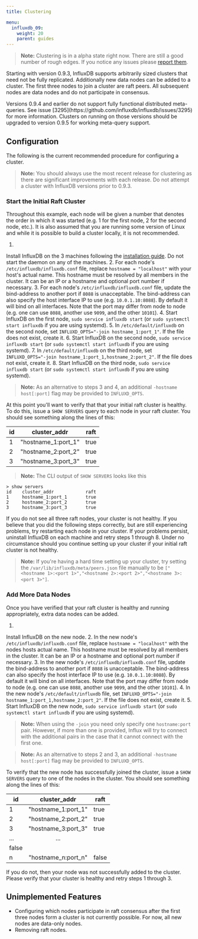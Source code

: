 ```yaml
---
title: Clustering

menu:
  influxdb_09:
    weight: 20
    parent: guides
---
```


> **Note:** Clustering is in a alpha state right now.
There are still a good number of rough edges.
If you notice any issues please [report them](https://github.com/influxdb/influxdb/issues/new).

Starting with version 0.9.3, InfluxDB supports arbitrarily sized clusters that need not be fully replicated.
Additionally new data nodes can be added to a cluster.
The first three nodes to join a cluster are raft peers.
All subsequent nodes are data nodes and do not participate in consensus.

<dt> Versions 0.9.4 and earlier do not support fully functional distributed meta-queries.
See issue [3295](https://github.com/influxdb/influxdb/issues/3295) for more information.
Clusters on running on those versions should be upgraded to version 0.9.5 for working meta-query support.
</dt>

## Configuration
The following is the current recommended procedure for configuring a cluster.

> **Note:** You should always use the most recent release for clustering as there are significant improvements with each release.
Do not attempt a cluster with InfluxDB versions prior to 0.9.3.


### Start the Initial Raft Cluster

Throughout this example, each node will be given a number that denotes the order in which it was started (e.g.
1 for the first node, 2 for the second node, etc.).
It is also assumed that you are running some version of Linux and while it is possible to build a cluster locally, it is not recommended.

1.
Install InfluxDB on the 3 machines following the [installation guide](/influxdb/v0.9/introduction/installation/).
Do not start the daemon on any of the machines.
2.
For each node's `/etc/influxdb/influxdb.conf` file, replace `hostname = "localhost"` with your host's actual name.
This hostname must be resolved by all members in the cluster.
It can be an IP or a hostname and optional port number if necessary.
3.
For each node's `/etc/influxdb/influxdb.conf` file, update the bind-address to another port if `8088` is unacceptable.
The bind-address can also specify the host interface IP to use (e.g.
`10.0.1.10:8088`).
By default it will bind on all interfaces.
Note that the port may differ from node to node (e.g.
one can use `8088`, another use `9099`, and the other `10101`).
4.
Start InfluxDB on the first node, `sudo service influxdb start` (or `sudo systemctl start influxdb` if you are using systemd).
5.
In `/etc/default/influxdb` on the second node, set `INFLUXD_OPTS="-join hostname_1:port_1"`.
If the file does not exist, create it.
6.
Start InfluxDB on the second node, `sudo service influxdb start` (or `sudo systemctl start influxdb` if you are using systemd).
7.
In `/etc/default/influxdb` on the third node, set `INFLUXD_OPTS="-join hostname_1:port_1,hostname_2:port_2"`.
If the file does not exist, create it.
8.
Start InfluxDB on the third node, `sudo service influxdb start` (or `sudo systemctl start influxdb` if you are using systemd).

> **Note:** As an alternative to steps 3 and 4, an additional `-hostname host[:port]` flag may be provided to `INFLUXD_OPTS`.

At this point you'll want to verify that that your initial raft cluster is healthy.
To do this, issue a `SHOW SERVERS` query to each node in your raft cluster.
You should see something along the lines of this:

| id | cluster_addr | raft |
|----|--------------|------|
|  1 | "hostname_1:port_1" |  true |
|  2 | "hostname_2:port_2" |  true |
|  3 | "hostname_3:port_3" |  true |

> **Note:** The CLI output of `SHOW SERVERS` looks like this
>
```
> show servers
id    cluster_addr            raft
1     hostname_1:port_1       true
2     hostname_2:port_2       true
3     hostname_3:port_3       true
```

If you do not see all three raft nodes, your cluster is not healthy.
If you believe that you did the following steps correctly, but are still experiencing problems, try restarting each node in your cluster.
If your problems persist, uninstall InfluxDB on each machine and retry steps 1 through 8.
Under no circumstance should you continue setting up your cluster if your initial raft cluster is not healthy.

> **Note:** If you're having a hard time setting up your cluster, try setting the `/var/lib/influxdb/meta/peers.json` file manually to be `["<hostname 1>:<port 1>","<hostname 2>:<port 2>","<hostname 3>:<port 3>"]`.

### Add More Data Nodes

Once you have verified that your raft cluster is healthy and running appropriately, extra data nodes can be added.

1.
Install InfluxDB on the new node.
2.
In the new node's `/etc/influxdb/influxdb.conf` file, replace `hostname = "localhost"` with the nodes hosts actual name.
This hostname must be resolved by all members in the cluster.
It can be an IP or a hostname and optional port number if necessary.
3.
In the new node's `/etc/influxdb/influxdb.conf` file, update the bind-address to another port if `8088` is unacceptable.
The bind-address can also specify the host interface IP to use (e.g.
`10.0.1.10:8088`).
By default it will bind on all interfaces.
Note that the port may differ from node to node (e.g.
one can use `8088`, another use `9099`, and the other `10101`).
4.
In the new node's `/etc/default/influxdb` file, set `INFLUXD_OPTS="-join hostname_1:port_1,hostname_2:port_2"`.
If the file does not exist, create it.
5.
Start InfluxDB on the new node, `sudo service influxdb start` (or `sudo systemctl start influxdb` if you are using systemd).

> **Note:** When using the `-join` you need only specify one `hostname:port` pair.
However, if more than one is provided, Influx will try to connect with the additional pairs in the case that it cannot connect with the first one.

> **Note:** As an alternative to steps 2 and 3, an additional `-hostname host[:port]` flag may be provided to `INFLUXD_OPTS`.

To verify that the new node has successfully joined the cluster, issue a `SHOW SERVERS` query to one of the nodes in the cluster.
You should see something along the lines of this:

| id | cluster_addr | raft |
|----|:--------------:|------|
|  1 | "hostname_1:port_1" |  true  |
|  2 | "hostname_2:port_2" |  true  |
|  3 | "hostname_3:port_3" |  true  |
| ...|        ...
|  false |
|  n | "hostname_n:port_n" |  false |

If you do not, then your node was not successfully added to the cluster.
Please verify that your cluster is healthy and retry steps 1 through 3.

## Unimplemented Features

* Configuring which nodes participate in raft consensus after the first three nodes form a cluster is not currently possible.
For now, all new nodes are data-only nodes.
* Removing raft nodes.

